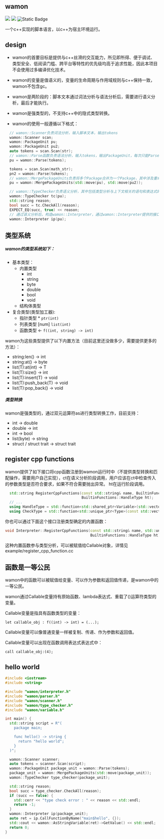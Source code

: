 ## wamon

![](https://tokei.rs/b1/github/chloro-pn/wamon) ![](https://tokei.rs/b1/github/chloro-pn/wamon?category=files) ![Static Badge](https://img.shields.io/badge/c%2B%2B-20-blue)

一个c++实现的脚本语言，以c++为宿主环境运行。

## design

* wamon的首要目标是提供与c++丝滑的交互能力，所见即所得、便于调试、类型安全、低阅读门槛、跨平台等特性的优先级均高于追求性能，因此本项目不会使用过多编译优化技术。

* wamon的变量是值语义的，变量的生命周期与作用域规则与c++保持一致，wamon不包含gc。

* wamon是两阶段的：脚本文本通过词法分析与语法分析后，需要进行语义分析，最后才能执行。

* wamon是强类型的，不支持c++中的隐式类型转换。

* wamon的使用一般遵循以下格式：

```c++
  // wamon::Scanner负责词法分析，输入脚本文本，输出tokens
  wamon::Scanner scan;
  wamon::PackageUnit pu;
  wamon::PackageUnit pu2;
  auto tokens = scan.Scan(str);
  // wamon::Parse函数负责语法分析，输入tokens，输出PackageUnit，每次只能Parse一个Package
  pu = wamon::Parse(tokens);

  tokens = scan.Scan(math_str);
  pn2 = wamon::Parse(tokens);
  // wamon::MergePackageUnits负责将多个Package合并为一个Package，其中涉及重命名和符号定位等工作，即使是一个包也需要进行这一步。
  pu = wamon::MergePackageUnits(std::move(pu), std::move(pu2));

  // wamon::TypeChecker负责语义分析，其中包括类型分析与上下文相关的语句和表达式的合法性分析等等，这个名字之后需要改，有歧义。
  wamon::TypeChecker tc(pu);
  std::string reason;
  bool succ = tc.CheckAll(reason);
  EXPECT_EQ(succ, true) << reason;
  // 通过语义分析后，构造wamon::Interpreter，通过wamon::Interpreter提供的接口执行脚本
  wamon::Interpreter ip(pu);
```

## 类型系统

##### wamon的类型系统如下：
 - 基本类型：
   - 内置类型
     - int
     - string
     - byte
     - double
     - bool
     - void
   - 结构体类型
 - 复合类型(类型加工器):
   - 指针类型 *       `ptr(int)`
   - 列表类型 [num]   `list(int)`
   - 函数类型 <-      `f((int, string) -> int)`

wamon为这些类型提供了以下内置方法（目前这里还没做多少，需要提供更多的方法）：
* string:len() -> int
* string:at() -> byte
* list(T):at(int) -> T
* list(T):size() -> int
* list(T):insert(T) -> void
* list(T):push_back(T) -> void
* list(T):pop_back() -> void

##### 类型转换
wamon是强类型的，通过双元运算符as进行类型转换工作，目前支持：
* int -> double
* double -> int
* int -> bool
* list(byte) -> string
* struct / struct trait -> struct trait

## register cpp functions
wamon提供了如下接口将cpp函数注册到wamon运行时中（不提供类型转换和匹配操作，需要用户自己实现），ct在语义分析阶段调用，用户应该在ct中检查传入的参数类型是否符合要求，如果不符合需要抛出异常。
ht在运行阶段调用。

```c++
  std::string RegisterCppFunctions(const std::string& name, BuiltinFunctions::CheckType ct,
                                   BuiltinFunctions::HandleType ht);
  // ...
  using HandleType = std::function<std::shared_ptr<Variable>(std::vector<std::shared_ptr<Variable>>&&)>;
  using CheckType = std::function<std::unique_ptr<Type>(const std::vector<std::unique_ptr<Type>>& params_type)>;
```

你也可以通过下面这个接口注册类型确定的内置函数：
```c++
void Interpreter::RegisterCppFunctions(const std::string& name, std::unique_ptr<Type> func_type,
                                       BuiltinFunctions::HandleType ht);
```
这种内置函数参与类型分析，可以被赋值给Callable对象，详情见example/register_cpp_function.cc


## 函数是一等公民

wamon中的函数可以被赋值给变量、可以作为参数和返回值传递，是wamon中的一等公民。

wamon通过Callable变量持有原始函数、lambda表达式、重载了()运算符类型的变量。

Callable变量是指具有函数类型的变量：

`let callable_obj : f((int) -> int) = (...); `

Callable变量可以像普通变量一样被复制、传递、作为参数和返回值。

Callable变量可以出现在函数调用表达式表达式中：

`call callable_obj:(4); `

## hello world
```c++
#include <iostream>
#include <string>

#include "wamon/interpreter.h"
#include "wamon/parser.h"
#include "wamon/scanner.h"
#include "wamon/type_checker.h"
#include "wamon/variable.h"

int main() {
  std::string script = R"(
    package main;

    func hello() -> string {
      return "hello world";
    }
  )";

  wamon::Scanner scanner;
  auto tokens = scanner.Scan(script);
  wamon::PackageUnit package_unit = wamon::Parse(tokens);
  package_unit = wamon::MergePackageUnits(std::move(package_unit));
  wamon::TypeChecker type_checker(package_unit);

  std::string reason;
  bool succ = type_checker.CheckAll(reason);
  if (succ == false) {
    std::cerr << "type check error : " << reason << std::endl;
    return -1;
  }
  wamon::Interpreter ip(package_unit);
  auto ret = ip.CallFunctionByName("main$hello", {});
  std::cout << wamon::AsStringVariable(ret)->GetValue() << std::endl;
  return 0;
}
```